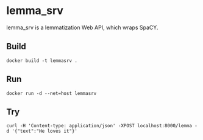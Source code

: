 # lemma_srv

lemma_srv is a lemmatization Web API, which wraps SpaCY.

## Build

```
docker build -t lemmasrv .
```

## Run

```
docker run -d --net=host lemmasrv
```

## Try

```
curl -H 'Content-type: application/json' -XPOST localhost:8000/lemma -d '{"text":"He loves it"}'
```
